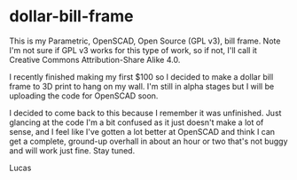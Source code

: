 dollar-bill-frame
=================

This is my Parametric, OpenSCAD, Open Source (GPL v3), bill frame. Note I'm not sure if GPL v3 works for this type of work, so if not, I'll call it Creative Commons Attribution-Share Alike 4.0. 

I recently finished making my first $100 so I decided to make a dollar bill frame to 3D print to hang on my wall. I'm still in alpha stages but I will be uploading the code for OpenSCAD soon. 

I decided to come back to this because I remember it was unfinished. Just glancing at the code I'm a bit confused as it just doesn't make a lot of sense, and I feel like I've gotten a lot better at OpenSCAD and think I can get a complete, ground-up overhall in about an hour or two that's not buggy and will work just fine. Stay tuned. 

Lucas
  





